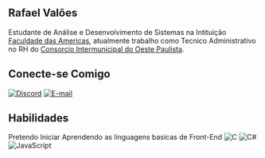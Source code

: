## Rafael Valões

Estudante de Análise e Desenvolvimento de Sistemas na Intituição [Faculdade das Americas](https://www.vemprafam.com.br/), atualmente trabalho como Tecnico Administrativo no RH do [Consorcio Intermunicipal do Oeste Paulista](https://ciop.sp.gov.br).

## Conecte-se Comigo

[![Discord](https://img.shields.io/badge/Discord-7289DA?style=for-the-badge&logo=discord&logoColor=white)](https://https://discord.com/channels/@raffildzs/)
[![E-mail](https://img.shields.io/badge/-Email-000?style=for-the-badge&logo=microsoft-outlook&logoColor=007BFF)](mailto:rafael.colnago@live.com)


## Habilidades

Pretendo Iniciar Aprendendo as linguagens basicas de Front-End
![C](https://img.shields.io/badge/C-00599C?style=for-the-badge&logo=c&logoColor=white)
![C#](https://img.shields.io/badge/C%23-239120?style=for-the-badge&logo=c-sharp&logoColor=white)
![JavaScript](https://img.shields.io/badge/JavaScript-F7DF1E?style=for-the-badge&logo=javascript&logoColor=black)